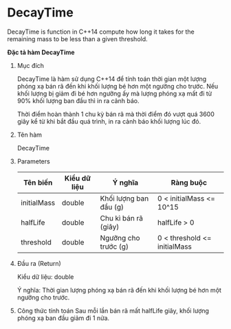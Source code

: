 # DecayTime

DecayTime is function in C++14 compute how long it takes for the remaining mass to be less than a given threshold.

**Đặc tả hàm DecayTime**

1. Mục đích

    DecayTime là hàm sử dụng C++14 để tính toán thời gian một lượng phóng xạ bán rã đến khi khối lượng bé hơn một ngưỡng cho trước. Nếu khối lượng bị giảm đi bé hơn ngưỡng ấy mà lượng phóng xạ mất đi từ 90% khối lượng ban đầu thì in ra cảnh báo.

    Thời điểm hoàn thành 1 chu kỳ bán rã mà thời điểm đó vượt quá 3600 giây kể từ khi bắt đầu quá trình, in ra cảnh báo khối lượng lúc đó.

2. Tên hàm

    DecayTime

3. Parameters

    | Tên biến    | Kiểu dữ liệu | Ý nghĩa                   | Ràng buộc       |
    |-------------|--------------|---------------------------|-----------------|
    | initialMass     | double        | Khối lượng ban đầu (g)            | 0 < initialMass <= 10^15     | 
    | halfLife    | double        | Chu kì bán rã (giây)              |  halfLife > 0   |
    | threshold       | double        | Ngưỡng cho trước (g)                   | 0 < threshold <= initialMass    | 

4. Đầu ra (Return)

    Kiểu dữ liệu: double

    Ý nghĩa: Thời gian lượng phóng xạ bán rã đến khi khối lượng bé hơn một ngưỡng cho trước.

5. Công thức tính toán
    Sau mỗi lần bán rã mất halfLife giây, khối lượng phóng xạ ban đầu giảm đi 1 nửa.

